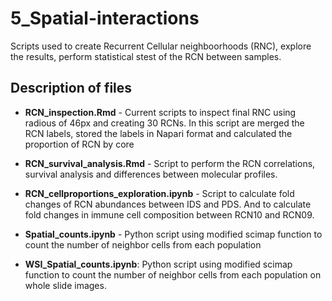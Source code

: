 # 5_Spatial-interactions


Scripts used to create Recurrent Cellular neighboorhoods (RNC), explore the results, perform statistical stest of the RCN between samples.

## Description of files

- **RCN_inspection.Rmd**  - Current scripts to inspect final RNC using radious of 46px and creating 30 RCNs. In this script are merged the RCN labels,  stored the labels in Napari format and calculated the proportion of RCN by core

- **RCN_survival_analysis.Rmd** - Script to perform the RCN correlations, survival analysis and differences between molecular profiles.
  
- **RCN_cellproportions_exploration.ipynb** - Script to calculate fold changes of RCN abundances between IDS and PDS. And to calculate fold changes in immune cell composition between RCN10 and RCN09.

- **Spatial_counts.ipynb** - Python script using modified scimap function to count the number of neighbor cells from each population 

- **WSI_Spatial_counts.ipynb**: Python script using modified scimap function to count the number of neighbor cells from each population on whole slide images. 

